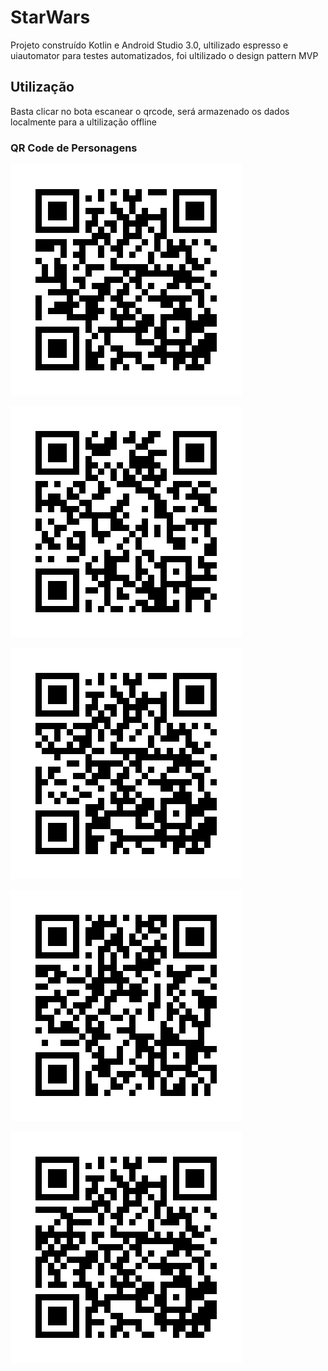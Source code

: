 # StarWars

Projeto construído Kotlin e Android Studio 3.0, ultilizado espresso e uiautomator para testes automatizados, foi ultilizado o design pattern MVP

## Utilização
Basta clicar no bota escanear o qrcode, será armazenado os dados localmente para a ultilização offline

### QR Code de Personagens
![alt text](https://raw.githubusercontent.com/xxnickfuryxx/QRStarWars/master/images/person_1.jpg)


![alt text](https://raw.githubusercontent.com/xxnickfuryxx/QRStarWars/master/images/person_2.jpg)


![alt text](https://raw.githubusercontent.com/xxnickfuryxx/QRStarWars/master/images/person_3.jpg)


![alt text](https://raw.githubusercontent.com/xxnickfuryxx/QRStarWars/master/images/person_4.jpg)


![alt text](https://raw.githubusercontent.com/xxnickfuryxx/QRStarWars/master/images/person_5.jpg)
